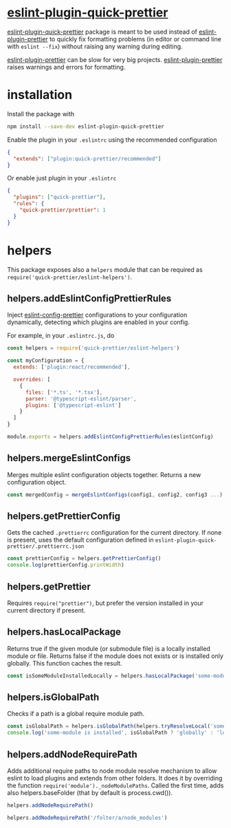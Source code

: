 # [eslint-plugin-quick-prettier](https://github.com/SalvatorePreviti/eslint-plugin-quick-prettier)

[eslint-plugin-quick-prettier](https://github.com/SalvatorePreviti/eslint-plugin-quick-prettier) package is meant to be used instead of [eslint-plugin-prettier](https://github.com/prettier/eslint-plugin-prettier) to
quickly fix formatting problems (in editor or command line with `eslint --fix`) without raising any warning during editing.

[eslint-plugin-prettier](https://github.com/prettier/eslint-plugin-prettier) can be slow for very big projects.
[eslint-plugin-prettier](https://github.com/prettier/eslint-plugin-prettier) raises warnings and errors for formatting.

# installation

Install the package with

```sh
npm install --save-dev eslint-plugin-quick-prettier
```

Enable the plugin in your `.eslintrc` using the recommended configuration

```json
{
  "extends": ["plugin:quick-prettier/recommended"]
}
```

Or enable just plugin in your `.eslintrc`

```json
{
  "plugins": ["quick-prettier"],
  "rules": {
    "quick-prettier/prettier": 1
  }
}
```

# helpers

This package exposes also a `helpers` module that can be required as `require('quick-prettier/eslint-helpers')`.

## helpers.addEslintConfigPrettierRules

Inject [eslint-config-prettier](https://github.com/prettier/eslint-config-prettier) configurations to your configuration dynamically, detecting which plugins are enabled in your config.

For example, in your `.eslintrc.js`, do

```js
const helpers = require('quick-prettier/eslint-helpers')

const myConfiguration = {
  extends: ['plugin:react/recommended'],

  overrides: [
    {
      files: ['*.ts', '*.tsx'],
      parser: '@typescript-eslint/parser',
      plugins: ['@typescript-eslint']
    }
  ]
}

module.exports = helpers.addEslintConfigPrettierRules(eslintConfig)
```

## helpers.mergeEslintConfigs

Merges multiple eslint configuration objects together.
Returns a new configuration object.

```js
const mergedConfig = mergeEslintConfigs(config1, config2, config3 ...)
```

## helpers.getPrettierConfig

Gets the cached `.prettierrc` configuration for the current directory.
If none is present, uses the default configuration defined in `eslint-plugin-quick-prettier/.prettierrc.json`

```js
const prettierConfig = helpers.getPrettierConfig()
console.log(prettierConfig.printWidth)
```

## helpers.getPrettier

Requires `require("prettier")`, but prefer the version installed in your current directory if present.

## helpers.hasLocalPackage

Returns true if the given module (or submodule file) is a locally installed module or file.
Returns false if the module does not exists or is installed only globally.
This function caches the result.

```js
const isSomeModuleInstalledLocally = helpers.hasLocalPackage('some-module')
```

## helpers.isGlobalPath

Checks if a path is a global require module path.

```js
const isGlobalPath = helpers.isGlobalPath(helpers.tryResolveLocal('some-module'))
console.log('some-module is installed', isGlobalPath ? 'globally' : 'locally')
```

## helpers.addNodeRequirePath

Adds additional require paths to node module resolve mechanism to allow eslint to load plugins and extends from other folders.
It does it by overriding the function `require('module')._nodeModulePaths`.
Called the first time, adds also helpers.baseFolder (that by default is process.cwd()).

```js
helpers.addNodeRequirePath()
```

```js
helpers.addNodeRequirePath('/folter/a/node_modules')
```
